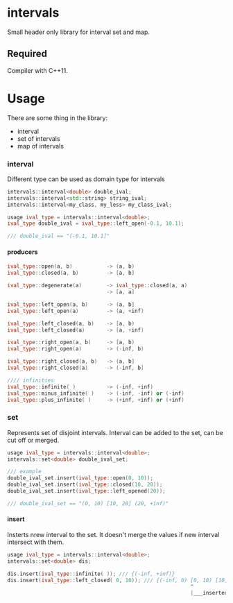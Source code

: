 # intervals

Small header only library for interval set and map.

## Required

Compiler with C++11.


# Usage

There are some thing in the library:

 * interval
 * set of intervals
 * map of intervals

### interval

Different type can be used as domain type for intervals

```cpp
intervals::interval<double> double_ival;
intervals::interval<std::string> string_ival;
intervals::interval<my_class, my_less> my_class_ival;

```

```cpp
usage ival_type = intervals::interval<double>;
ival_type double_ival = ival_type::left_open(-0.1, 10.1);

/// double_ival == "(-0.1, 10.1]"

```
#### producers

```cpp
ival_type::open(a, b)           -> (a, b)
ival_type::closed(a, b)         -> [a, b]

ival_type::degenerate(a)        -> ival_type::closed(a, a)
                                -> [a, a]

ival_type::left_open(a, b)      -> (a, b]
ival_type::left_open(a)         -> (a, +inf)

ival_type::left_closed(a, b)    -> [a, b)
ival_type::left_closed(a)       -> [a, +inf)

ival_type::right_open(a, b)     -> [a, b)
ival_type::right_open(a)        -> (-inf, b)

ival_type::right_closed(a, b)   -> (a, b]
ival_type::right_closed(a)      -> (-inf, b]

//// infinities
ival_type::infinite( )          -> (-inf, +inf)
ival_type::minus_infinite( )    -> (-inf, -inf) or (-inf)
ival_type::plus_infinite( )     -> (+inf, +inf) or (+inf)

```

### set

Represents set of disjoint intervals. Interval can be added to the set, can be cut off or merged.
```cpp
usage ival_type = intervals::interval<double>;
intervals::set<double> double_ival_set;

/// example
double_ival_set.insert(ival_type::open(0, 10));
double_ival_set.insert(ival_type::closed(10, 20));
double_ival_set.insert(ival_type::left_opened(20));

/// double_ival_set == "(0, 10) [10, 20] (20, +inf)"

```

#### insert
Insterts nrew interval to the set.
It doesn't merge the values if new interval intersect with them.

```cpp
usage ival_type = intervals::interval<double>;
intervals::set<double> dis;

dis.insert(ival_type::infinite( )); /// {(-inf, +inf)}
dis.insert(ival_type::left_closed( 0, 10)); /// {(-inf, 0) [0, 10) [10, +inf)}
                                                           ^
                                                           |___inserted value splits other interval


```






